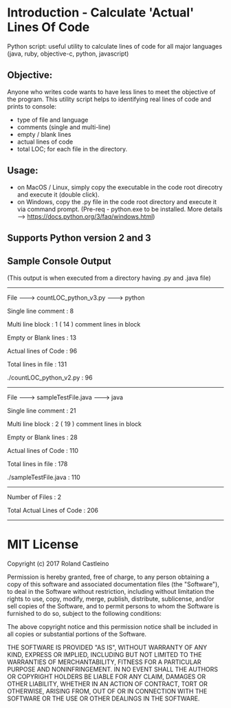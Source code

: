 # Introduction - Calculate 'Actual' Lines Of Code

Python script: useful utility to calculate lines of code for all major languages (java, ruby, objective-c, python, javascript)

## Objective: 
Anyone who writes code wants to have less lines to meet the objective of the program. This utility script helps to identifying real lines of code and prints to console:
- type of file and language
- comments (single and multi-line)
- empty / blank lines
- actual lines of code
- total LOC; for each file in the directory.

## Usage:
- on MacOS / Linux, simply copy the executable in the code root direcotry and execute it (double click). 
- on Windows, copy the .py file in the code root directory and execute it via command prompt. (Pre-req - python.exe to be installed. More details --> https://docs.python.org/3/faq/windows.html)

## Supports Python version 2 and 3

## Sample Console Output
(This output is when executed from a directory having .py and .java file)

******************************************

File --->  countLOC_python_v3.py  --->  python

Single line comment   : 8

Multi line block      : 1  ( 14 ) comment lines in block

Empty or Blank lines  : 13

Actual lines of Code  : 96

Total lines in file   : 131

./countLOC_python_v2.py : 96

------------------------------------------

File --->  sampleTestFile.java  --->  java

Single line comment   : 21

Multi line block      : 2  ( 19 ) comment lines in block

Empty or Blank lines  : 28

Actual lines of Code  : 110

Total lines in file   : 178

./sampleTestFile.java : 110

------------------------------------------


Number of Files : 2

Total Actual Lines of Code : 206

******************************************

# MIT License

Copyright (c) 2017 Roland Castleino

Permission is hereby granted, free of charge, to any person obtaining a copy
of this software and associated documentation files (the "Software"), to deal
in the Software without restriction, including without limitation the rights
to use, copy, modify, merge, publish, distribute, sublicense, and/or sell
copies of the Software, and to permit persons to whom the Software is
furnished to do so, subject to the following conditions:

The above copyright notice and this permission notice shall be included in all
copies or substantial portions of the Software.

THE SOFTWARE IS PROVIDED "AS IS", WITHOUT WARRANTY OF ANY KIND, EXPRESS OR
IMPLIED, INCLUDING BUT NOT LIMITED TO THE WARRANTIES OF MERCHANTABILITY,
FITNESS FOR A PARTICULAR PURPOSE AND NONINFRINGEMENT. IN NO EVENT SHALL THE
AUTHORS OR COPYRIGHT HOLDERS BE LIABLE FOR ANY CLAIM, DAMAGES OR OTHER
LIABILITY, WHETHER IN AN ACTION OF CONTRACT, TORT OR OTHERWISE, ARISING FROM,
OUT OF OR IN CONNECTION WITH THE SOFTWARE OR THE USE OR OTHER DEALINGS IN THE
SOFTWARE.